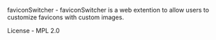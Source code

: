 faviconSwitcher - faviconSwitcher is a web extention to allow users to customize favicons with custom images. 

License - MPL 2.0

